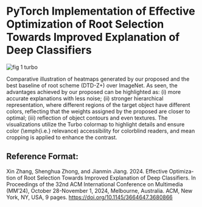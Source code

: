 # PyTorch Implementation of Effective Optimization of Root Selection Towards Improved Explanation of Deep Classifiers

![fig 1 turbo](https://github.com/user-attachments/assets/2075cfc3-9f9f-4fb9-89eb-d6276f1801fd)

Comparative illustration of heatmaps generated by our proposed and the best baseline of root scheme (DTD-Z+) over ImageNet. As seen, the advantages achieved by our proposed can be highlighted as: (i) more accurate explanations with less noise; (ii) stronger hierarchical representation, where different regions of the target object have different colors, reflecting that the weights assigned by the proposed are closer to optimal; (iii) reflection of object contours and even textures. The visualizations utilize the Turbo colormap to highlight details and ensure color (\emph{i.e.} relevance) accessibility for colorblind readers, and mean cropping is applied to enhance the contrast.

## Reference Format:
Xin Zhang, Shenghua Zhong, and Jianmin Jiang. 2024. Effective Optimiza-
tion of Root Selection Towards Improved Explanation of Deep Classifiers.
In Proceedings of the 32nd ACM International Conference on Multimedia
(MM’24), October 28-November 1, 2024, Melbourne, Australia. ACM, New
York, NY, USA, 9 pages. https://doi.org/10.1145/3664647.3680866
